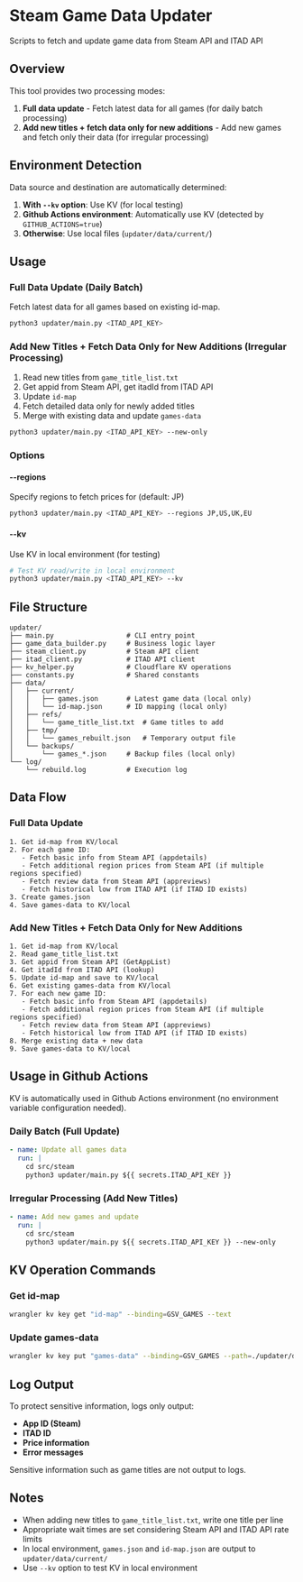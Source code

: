 # Steam Game Data Updater

Scripts to fetch and update game data from Steam API and ITAD API

## Overview

This tool provides two processing modes:

1. **Full data update** - Fetch latest data for all games (for daily batch processing)
2. **Add new titles + fetch data only for new additions** - Add new games and fetch only their data (for irregular processing)

## Environment Detection

Data source and destination are automatically determined:

1. **With `--kv` option**: Use KV (for local testing)
2. **Github Actions environment**: Automatically use KV (detected by `GITHUB_ACTIONS=true`)
3. **Otherwise**: Use local files (`updater/data/current/`)

## Usage

### Full Data Update (Daily Batch)

Fetch latest data for all games based on existing id-map.

```bash
python3 updater/main.py <ITAD_API_KEY>
```

### Add New Titles + Fetch Data Only for New Additions (Irregular Processing)

1. Read new titles from `game_title_list.txt`
2. Get appid from Steam API, get itadId from ITAD API
3. Update `id-map`
4. Fetch detailed data only for newly added titles
5. Merge with existing data and update `games-data`

```bash
python3 updater/main.py <ITAD_API_KEY> --new-only
```

### Options

#### --regions

Specify regions to fetch prices for (default: JP)

```bash
python3 updater/main.py <ITAD_API_KEY> --regions JP,US,UK,EU
```

#### --kv

Use KV in local environment (for testing)

```bash
# Test KV read/write in local environment
python3 updater/main.py <ITAD_API_KEY> --kv
```

## File Structure

```
updater/
├── main.py                  # CLI entry point
├── game_data_builder.py     # Business logic layer
├── steam_client.py          # Steam API client
├── itad_client.py           # ITAD API client
├── kv_helper.py             # Cloudflare KV operations
├── constants.py             # Shared constants
├── data/
│   ├── current/
│   │   ├── games.json       # Latest game data (local only)
│   │   └── id-map.json      # ID mapping (local only)
│   ├── refs/
│   │   └── game_title_list.txt  # Game titles to add
│   ├── tmp/
│   │   └── games_rebuilt.json   # Temporary output file
│   └── backups/
│       └── games_*.json     # Backup files (local only)
└── log/
    └── rebuild.log          # Execution log
```

## Data Flow

### Full Data Update

```
1. Get id-map from KV/local
2. For each game ID:
   - Fetch basic info from Steam API (appdetails)
   - Fetch additional region prices from Steam API (if multiple regions specified)
   - Fetch review data from Steam API (appreviews)
   - Fetch historical low from ITAD API (if ITAD ID exists)
3. Create games.json
4. Save games-data to KV/local
```

### Add New Titles + Fetch Data Only for New Additions

```
1. Get id-map from KV/local
2. Read game_title_list.txt
3. Get appid from Steam API (GetAppList)
4. Get itadId from ITAD API (lookup)
5. Update id-map and save to KV/local
6. Get existing games-data from KV/local
7. For each new game ID:
   - Fetch basic info from Steam API (appdetails)
   - Fetch additional region prices from Steam API (if multiple regions specified)
   - Fetch review data from Steam API (appreviews)
   - Fetch historical low from ITAD API (if ITAD ID exists)
8. Merge existing data + new data
9. Save games-data to KV/local
```

## Usage in Github Actions

KV is automatically used in Github Actions environment (no environment variable configuration needed).

### Daily Batch (Full Update)

```yaml
- name: Update all games data
  run: |
    cd src/steam
    python3 updater/main.py ${{ secrets.ITAD_API_KEY }}
```

### Irregular Processing (Add New Titles)

```yaml
- name: Add new games and update
  run: |
    cd src/steam
    python3 updater/main.py ${{ secrets.ITAD_API_KEY }} --new-only
```

## KV Operation Commands

### Get id-map

```bash
wrangler kv key get "id-map" --binding=GSV_GAMES --text
```

### Update games-data

```bash
wrangler kv key put "games-data" --binding=GSV_GAMES --path=./updater/data/current/games.json
```

## Log Output

To protect sensitive information, logs only output:

- **App ID (Steam)**
- **ITAD ID**
- **Price information**
- **Error messages**

Sensitive information such as game titles are not output to logs.

## Notes

- When adding new titles to `game_title_list.txt`, write one title per line
- Appropriate wait times are set considering Steam API and ITAD API rate limits
- In local environment, `games.json` and `id-map.json` are output to `updater/data/current/`
- Use `--kv` option to test KV in local environment
